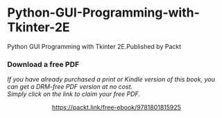 


# Python-GUI-Programming-with-Tkinter-2E
Python GUI Programming with Tkinter 2E.Published by Packt
### Download a free PDF

 <i>If you have already purchased a print or Kindle version of this book, you can get a DRM-free PDF version at no cost.<br>Simply click on the link to claim your free PDF.</i>
<p align="center"> <a href="https://packt.link/free-ebook/9781801815925">https://packt.link/free-ebook/9781801815925 </a> </p>
